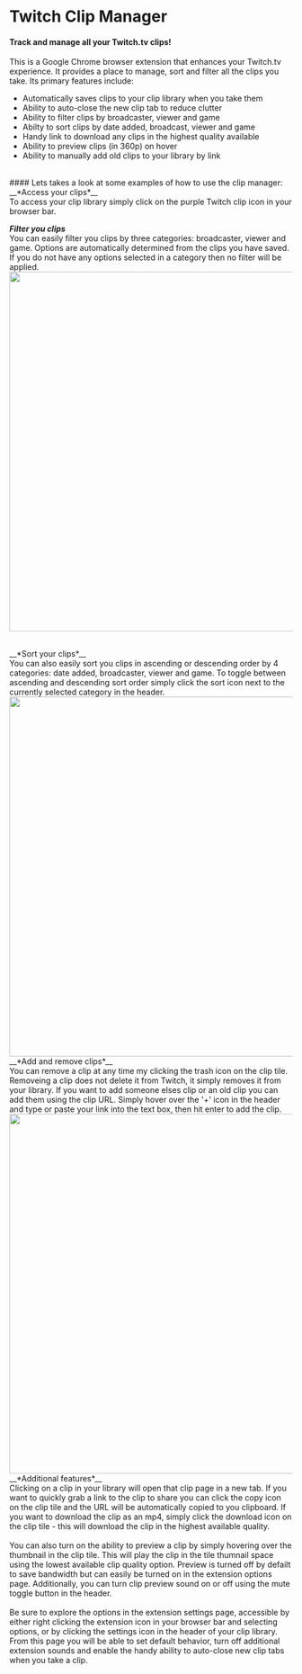 # Twitch Clip Manager
#### Track and manage all your Twitch.tv clips!

This is a Google Chrome browser extension that enhances your Twitch.tv experience. It provides a place to manage, sort and filter all the clips you take. Its primary features include:

* Automatically saves clips to your clip library when you take them
* Ability to auto-close the new clip tab to reduce clutter
* Ability to filter clips by broadcaster, viewer and game
* Abilty to sort clips by date added, broadcast, viewer and game
* Handy link to download any clips in the highest quality available
* Ability to preview clips (in 360p) on hover
* Ability to manually add old clips to your library by link

<br>
#### Lets takes a look at some examples of how to use the clip manager:
__*Access your clips*__<br>
To access your clip library simply click on the purple Twitch clip icon in your browser bar.

__*Filter you clips*__<br>
You can easily filter you clips by three categories: broadcaster, viewer and game. Options are automatically determined from the clips you have saved. If you do not have any options selected in a category then no filter will be applied.<br>
<img src="http://i.imgur.com/xUWuCWB.gif" width="640">

<br>
__*Sort your clips*__<br>
You can also easily sort you clips in ascending or descending order by 4 categories: date added, broadcaster, viewer and game. To toggle between ascending and descending sort order simply click the sort icon next to the currently selected category in the header. <br>
<img src="http://i.imgur.com/Xr64oaI.gif" width="640">

<br>
__*Add and remove clips*__<br>
You can remove a clip at any time my clicking the trash icon on the clip tile. Removeing a clip does not delete it from Twitch, it simply removes it from your library. If you want to add someone elses clip or an old clip you can add them using the clip URL. Simply hover over the '+' icon in the header and type or paste your link into the text box, then hit enter to add the clip.<br>
<img src="http://i.imgur.com/tW9QeVP.gif" width="640">

<br>
__*Additional features*__<br>
Clicking on a clip in your library will open that clip page in a new tab. If you want to quickly grab a link to the clip to share you can click the copy icon on the clip tile and the URL will be automatically copied to you clipboard. If you want to download the clip as an mp4, simply click the download icon on the clip tile - this will download the clip in the highest available quality.<br><br>
You can also turn on the ability to preview a clip by simply hovering over the thumbnail in the clip tile. This will play the clip in the tile thumnail space using the lowest available clip quality option. Preview is turned off by defailt to save bandwidth but can easily be turned on in the extension options page. Additionally, you can turn clip preview sound on or off using the mute toggle button in the header.<br><br>
Be sure to explore the options in the extension settings page, accessible by either right clicking the extension icon in your browser bar and selecting options, or by clicking the settings icon in the header of your clip library. From this page you will be able to set default behavior, turn off additional extension sounds and enable the handy ability to auto-close new clip tabs when you take a clip.
